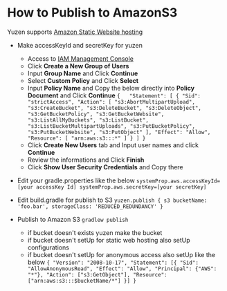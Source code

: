 # How to Publish to AmazonS3

Yuzen supports [Amazon Static Website hosting](http://aws.typepad.com/aws/2011/02/host-your-static-website-on-amazon-s3.html)

* Make accessKeyId and secretKey for yuzen
    * Access to [IAM Management Console](https://console.aws.amazon.com/iam/home)
    * Click **Create a New Group of Users**
    * Input **Group Name** and Click **Continue**
    * Select **Custom Policy** and Click **Select**
    * Input **Policy Name** and Copy the below directly into **Policy Document** and Click **Continue**
        `{  
          "Statement": [
            {
              "Sid": "strictAccess",
              "Action": [
                "s3:AbortMultipartUpload",
                "s3:CreateBucket",
                "s3:DeleteBucket",
                "s3:DeleteObject",
                "s3:GetBucketPolicy",
                "s3:GetBucketWebsite",
                "s3:ListAllMyBuckets",
                "s3:ListBucket",
                "s3:ListBucketMultipartUploads",
                "s3:PutBucketPolicy",
                "s3:PutBucketWebsite",
                "s3:PutObject"
              ],
              "Effect": "Allow",
              "Resource": [
                "arn:aws:s3:::*"
              ]
            }
          ]
        }`  
    * Click **Create New Users** tab and Input user names and click **Continue**
    * Review the informations and Click **Finish**
    * Click **Show User Security Credentials** and Copy there
* Edit your gradle.properties like the below
    `systemProp.aws.accessKeyId=[your accessKey Id]
    systemProp.aws.secretKey=[your secretKey]
    `  

* Edit build.gradle for publish to S3
    `yuzen.publish {
        s3 bucketName: 'foo.bar', storageClass: 'REDUCED_REDUNDANCY'
    }`  

* Publish to Amazon S3
    `gradlew publish`  
    * if bucket doesn't exists yuzen make the bucket
    * if bucket doesn't setUp for static web hosting also setUp configurations
    * if bucket doesn't setUp for anonymous access also setUp like the below
        `{
            "Version": "2008-10-17",
            "Statement": [{
                "Sid": "AllowAnonymousRead",
                "Effect": "Allow",
                "Principal": {"AWS": "*"},
                "Action": ["s3:GetObject"],
                "Resource": ["arn:aws:s3:::$bucketName/*"]
            }]
        }`  
    

